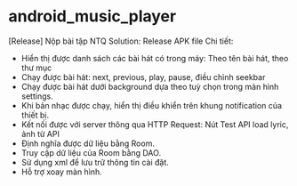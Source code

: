 # android_music_player

[Release] Nộp bài tập NTQ Solution:
Release APK file
Chi tiết:
-	Hiển thị được danh sách các bài hát có trong máy: Theo tên bài hát, theo thư mục
-	Chạy được bài hát: next, previous, play, pause, điều chỉnh seekbar
-	Chạy được bài hát dưới background dựa theo tuỳ chọn trong màn hình settings.
-	Khi bản nhạc được chạy, hiển thị điều khiển trên khung notification của thiết bị.
-	Kết nối được với server thông qua HTTP Request: Nút Test API load lyric, ảnh từ API
-	Định nghĩa được dữ liệu bằng Room.
-	Truy cập dữ liệu của Room bằng DAO.
-	Sử dụng xml để lưu trữ thông tin cài đặt.
-	Hỗ trợ xoay màn hình.
